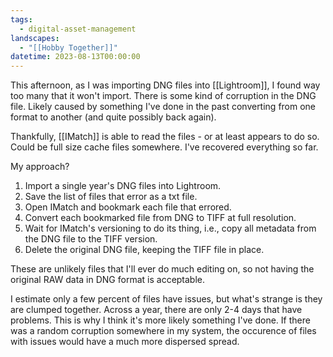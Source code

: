 ```yaml
---
tags:
  - digital-asset-management
landscapes:
  - "[[Hobby Together]]"
datetime: 2023-08-13T00:00:00
---
```

This afternoon, as I was importing DNG files into [[Lightroom]], I found way too many that it won't import. There is some kind of corruption in the DNG file. Likely caused by something I've done in the past converting from one format to another (and quite possibly back again).

Thankfully, [[IMatch]] is able to read the files - or at least appears to do so. Could be full size cache files somewhere. I've recovered everything so far.

My approach?

1. Import a single year's DNG files into Lightroom.
2. Save the list of files that error as a txt file.
3. Open IMatch and bookmark each file that errored.
4. Convert each bookmarked file from DNG to TIFF at full resolution.
5. Wait for IMatch's versioning to do its thing, i.e., copy all metadata from the DNG file to the TIFF version.
6. Delete the original DNG file, keeping the TIFF file in place.

These are unlikely files that I'll ever do much editing on, so not having the original RAW data in DNG format is acceptable.

I estimate only a few percent of files have issues, but what's strange is they are clumped together. Across a year, there are only 2-4 days that have problems. This is why I think it's more likely something I've done. If there was a random corruption somewhere in my system, the occurence of files with issues would have a much more dispersed spread.
